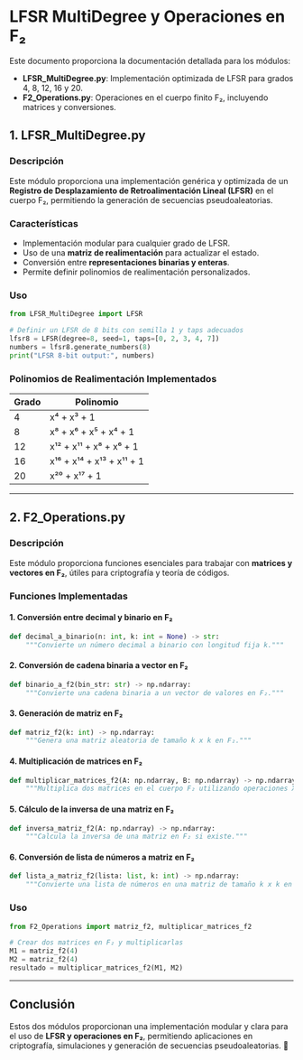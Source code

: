 # LFSR MultiDegree y Operaciones en F₂

Este documento proporciona la documentación detallada para los módulos:

- **LFSR_MultiDegree.py**: Implementación optimizada de LFSR para grados 4, 8, 12, 16 y 20.
- **F2_Operations.py**: Operaciones en el cuerpo finito F₂, incluyendo matrices y conversiones.

## 1. LFSR_MultiDegree.py

### Descripción
Este módulo proporciona una implementación genérica y optimizada de un **Registro de Desplazamiento de Retroalimentación Lineal (LFSR)** en el cuerpo F₂, permitiendo la generación de secuencias pseudoaleatorias.

### Características
- Implementación modular para cualquier grado de LFSR.
- Uso de una **matriz de realimentación** para actualizar el estado.
- Conversión entre **representaciones binarias y enteras**.
- Permite definir polinomios de realimentación personalizados.

### Uso
```python
from LFSR_MultiDegree import LFSR

# Definir un LFSR de 8 bits con semilla 1 y taps adecuados
lfsr8 = LFSR(degree=8, seed=1, taps=[0, 2, 3, 4, 7])
numbers = lfsr8.generate_numbers(8)
print("LFSR 8-bit output:", numbers)
```

### Polinomios de Realimentación Implementados
| Grado | Polinomio |
|-------|------------------|
| 4     | x⁴ + x³ + 1 |
| 8     | x⁸ + x⁶ + x⁵ + x⁴ + 1 |
| 12    | x¹² + x¹¹ + x⁸ + x⁶ + 1 |
| 16    | x¹⁶ + x¹⁴ + x¹³ + x¹¹ + 1 |
| 20    | x²⁰ + x¹⁷ + 1 |

---

## 2. F2_Operations.py

### Descripción
Este módulo proporciona funciones esenciales para trabajar con **matrices y vectores en F₂**, útiles para criptografía y teoría de códigos.

### Funciones Implementadas

#### 1. Conversión entre decimal y binario en F₂
```python
def decimal_a_binario(n: int, k: int = None) -> str:
    """Convierte un número decimal a binario con longitud fija k."""
```

#### 2. Conversión de cadena binaria a vector en F₂
```python
def binario_a_f2(bin_str: str) -> np.ndarray:
    """Convierte una cadena binaria a un vector de valores en F₂."""
```

#### 3. Generación de matriz en F₂
```python
def matriz_f2(k: int) -> np.ndarray:
    """Genera una matriz aleatoria de tamaño k x k en F₂."""
```

#### 4. Multiplicación de matrices en F₂
```python
def multiplicar_matrices_f2(A: np.ndarray, B: np.ndarray) -> np.ndarray:
    """Multiplica dos matrices en el cuerpo F₂ utilizando operaciones XOR."""
```

#### 5. Cálculo de la inversa de una matriz en F₂
```python
def inversa_matriz_f2(A: np.ndarray) -> np.ndarray:
    """Calcula la inversa de una matriz en F₂ si existe."""
```

#### 6. Conversión de lista de números a matriz en F₂
```python
def lista_a_matriz_f2(lista: list, k: int) -> np.ndarray:
    """Convierte una lista de números en una matriz de tamaño k x k en F₂."""
```

### Uso
```python
from F2_Operations import matriz_f2, multiplicar_matrices_f2

# Crear dos matrices en F₂ y multiplicarlas
M1 = matriz_f2(4)
M2 = matriz_f2(4)
resultado = multiplicar_matrices_f2(M1, M2)
```

---

## Conclusión
Estos dos módulos proporcionan una implementación modular y clara para el uso de **LFSR y operaciones en F₂**, permitiendo aplicaciones en criptografía, simulaciones y generación de secuencias pseudoaleatorias. 🚀

